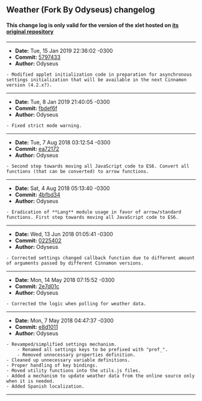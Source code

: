 ## Weather (Fork By Odyseus) changelog

#### This change log is only valid for the version of the xlet hosted on [its original repository](https://gitlab.com/Odyseus/CinnamonTools)

***

- **Date:** Tue, 15 Jan 2019 22:36:02 -0300
- **Commit:** [5797433](https://gitlab.com/Odyseus/CinnamonTools/commit/5797433)
- **Author:** Odyseus

```
- Modified applet initialization code in preparation for asynchronous settings initialization that will be available in the next Cinnamon version (4.2.x?).

```

***

- **Date:** Tue, 8 Jan 2019 21:40:05 -0300
- **Commit:** [fbdef6f](https://gitlab.com/Odyseus/CinnamonTools/commit/fbdef6f)
- **Author:** Odyseus

```
- Fixed strict mode warning.

```

***

- **Date:** Tue, 7 Aug 2018 03:12:54 -0300
- **Commit:** [ea72172](https://gitlab.com/Odyseus/CinnamonTools/commit/ea72172)
- **Author:** Odyseus

```
- Second step towards moving all JavaScript code to ES6. Convert all functions (that can be converted) to arrow functions.

```

***

- **Date:** Sat, 4 Aug 2018 05:13:40 -0300
- **Commit:** [4bfbd34](https://gitlab.com/Odyseus/CinnamonTools/commit/4bfbd34)
- **Author:** Odyseus

```
- Eradication of **Lang** module usage in favor of arrow/standard functions. First step towards moving all JavaScript code to ES6.

```

***

- **Date:** Wed, 13 Jun 2018 01:05:41 -0300
- **Commit:** [0225402](https://gitlab.com/Odyseus/CinnamonTools/commit/0225402)
- **Author:** Odyseus

```
- Corrected settings changed callback function due to different amount of arguments passed by different Cinnamon versions.

```

***

- **Date:** Mon, 14 May 2018 07:15:52 -0300
- **Commit:** [2e7d01c](https://gitlab.com/Odyseus/CinnamonTools/commit/2e7d01c)
- **Author:** Odyseus

```
- Corrected the logic when polling for weather data.

```

***

- **Date:** Mon, 7 May 2018 04:47:37 -0300
- **Commit:** [e8d1011](https://gitlab.com/Odyseus/CinnamonTools/commit/e8d1011)
- **Author:** Odyseus

```
- Revamped/simplified settings mechanism.
    - Renamed all settings keys to be prefixed with "pref_".
    - Removed unnecessary properties definition.
- Cleaned up unnecessary variable definitions.
- Proper handling of key bindings.
- Moved utility functions into the utils.js files.
- Added a mechanism to update weather data from the online source only when it is needed.
- Added Spanish localization.

```

***
